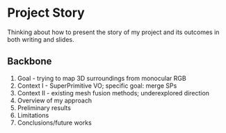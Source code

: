 # Project Story

Thinking about how to present the story of my project and its outcomes in both writing and slides.

## Backbone

1. Goal - trying to map 3D surroundings from monocular RGB
2. Context I - SuperPrimitive VO; specific goal: merge SPs
3. Context II - existing mesh fusion methods; underexplored direction
4. Overview of my approach
5. Preliminary results
6. Limitations
7. Conclusions/future works